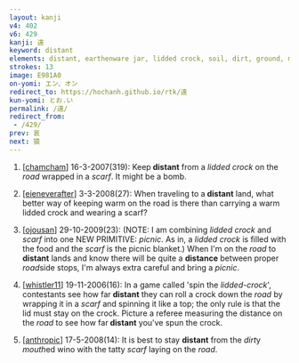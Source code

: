 ```yaml
---
layout: kanji
v4: 402
v6: 429
kanji: 遠
keyword: distant
elements: distant, earthenware jar, lidded crock, soil, dirt, ground, mouth, scarf, road
strokes: 13
image: E981A0
on-yomi: エン、オン
redirect_to: https://hochanh.github.io/rtk/遠
kun-yomi: とお.い
permalink: /遠/
redirect_from:
 - /429/
prev: 哀
next: 猿
---
```


1) [<a href="http://kanji.koohii.com/profile/chamcham">chamcham</a>] 16-3-2007(319): Keep<strong> distant</strong> from a <em>lidded crock</em> on the<em> road</em> wrapped in a <em>scarf</em>. It might be a bomb.

2) [<a href="http://kanji.koohii.com/profile/eieneverafter">eieneverafter</a>] 3-3-2008(27): When traveling to a<strong> distant</strong> land, what better way of keeping warm on the road is there than carrying a warm lidded crock and wearing a scarf?

3) [<a href="http://kanji.koohii.com/profile/ojousan">ojousan</a>] 29-10-2009(23): (NOTE: I am combining <em>lidded crock</em> and <em>scarf</em> into one NEW PRIMITIVE: <em>picnic</em>. As in, a <em>lidded crock</em> is filled with the food and the <em>scarf</em> is the picnic blanket.) When I&#039;m on the <em>road</em> to <strong>distant</strong> lands and know there will be quite a <strong>distance</strong> between proper <em>road</em>side stops, I&#039;m always extra careful and bring a <em>picnic</em>.

4) [<a href="http://kanji.koohii.com/profile/whistler11">whistler11</a>] 19-11-2006(16): In a game called &#039;spin the <em>lidded-crock</em>&#039;, contestants see how far<strong> distant</strong> they can roll a crock down the <em>road</em> by wrapping it in a <em>scarf</em> and spinning it like a top; the only rule is that the lid must stay on the crock. Picture a referee measuring the distance on the <em>road</em> to see how far<strong> distant</strong> you&#039;ve spun the crock.

5) [<a href="http://kanji.koohii.com/profile/anthropic">anthropic</a>] 17-5-2008(14): It is best to stay <strong>distant</strong> from the <em>dirt</em>y <em>mouth</em>ed wino with the tatty <em>scarf</em> laying on the <em>road</em>.

